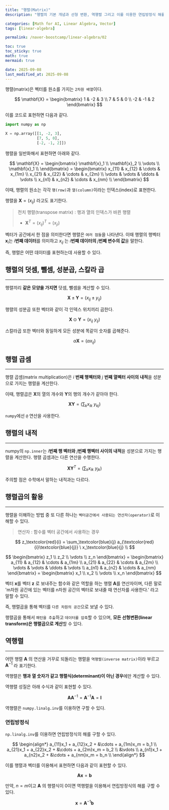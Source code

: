 ```yaml
---
title: "행렬(Matrix)"
description: "행렬의 기본 개념과 선형 변환, 역행렬 그리고 이를 이용한 연립방정식 해를 구하는 방법을 정리한 포스트입니다."

categories: [Math for AI, Linear Algebra, Vector]
tags: [linear-algebra]

permalink: /naver-boostcamp/linear-algebra/02

toc: true
toc_sticky: true
math: true
mermaid: true

date: 2025-09-08
last_modified_at: 2025-09-08
---
```


행렬(matrix)은 벡터를 원소를 가지는 `2차원 배열`이다.

$$
\mathbf{X} = \begin{bmatrix}
1 & -2 & 3 \\
7 & 5 & 0 \\
-2 & -1 & 2
\end{bmatrix}
$$

이를 코드로 표현하면 다음과 같다.

```python
import numpy as np

X = np.array([[1, -2, 3],
              [7, 5, 0],
              [-2, -1, 2]])
```

행렬을 일반화해서 표현하면 아래와 같다.

$$
\mathbf{X} = \begin{bmatrix}
\mathbf{x}_1 \\
\mathbf{x}_2 \\
\vdots \\
\mathbf{x}_1 \\
\end{bmatrix} = \begin{bmatrix}
x_{11} & x_{12} & \cdots & x_{1m} \\
x_{21} & x_{22} & \cdots & x_{2m} \\
\vdots & \vdots & \ddots & \vdots \\
x_{n1} & x_{n2} & \cdots & x_{nm} \\
\end{bmatrix}
$$

이때, 행렬의 원소는 각각 `행(row)`과 `열(column)`이라는 인덱스(index)로 표현한다.

행렬을 $\mathbf{X} = (x_{ij})$ 라고도 표기한다.

> 전치 행렬(transpose matrix) : 행과 열의 인덱스가 바뀐 행렬
> - $\mathbf{X}^T = (x_{ij})^T = (x_{ji})$

벡터가 공간에서 한 점을 의미한다면 행렬은 `여러 점들`을 나타낸다. 이때 행렬의 행벡터 $\mathbf{x}_ i$는 $i$**번째 데이터**를 의미하고 $x_{ij}$ 는 $i$**번째 데이터의** $j$**번쩨 변수의 값**을 말한다.

즉, 행렬은 어떤 데이터를 표현하는데 사용할 수 있다.

## 행렬의 덧셈, 뺄셈, 성분곱, 스칼라 곱
------------

행렬끼리 **같은 모양을 가지면** 덧셈, 뺄셈을 계산할 수 있다.

$$
\mathbf{X} \pm \mathbf{Y} = (x_{ij} \pm y_{ij})
$$

행렬의 성분곱 또한 벡터와 같이 각 인덱스 위치끼리 곱한다.

$$
\mathbf{X} \odot \mathbf{Y} = (x_{ij} \ y_{ij})
$$

스칼라곱 또한 벡터와 동일하게 모든 성분에 똑같이 숫자를 곱해준다.

$$
\alpha \mathbf{X} = (\alpha x_{ij})
$$

## 행렬 곱셈
-----------

행렬 곱셈(matrix multiplication)은 $i$ **번째 행벡터와** $j$ **번째 열벡터 사이의 내적**을 성분으로 가지는 행렬을 계산한다.

이때, 행렬곱은 $\mathbf{X}$의 열의 개수와 $\mathbf{Y}$의 행의 개수가 같아야 한다.

$$
\mathbf{X}\mathbf{Y} = \bigg( \sum_{k} x_{ik} \ y_{kj} \bigg)
$$

`numpy`에선 `@` 연산을 사용한다.

## 행렬의 내적
---------

numpy의 `np.inner`는 $i$**번째 행 벡터와** $j$**번째 행벡터 사이의 내적**을 성분으로 가지는 행렬을 계산한다. 행렬 곱셈과는 다른 연산을 수행한다. 

$$
\mathbf{X}\mathbf{Y}^T = \bigg( \sum_{k} x_{ik} \ y_{jk} \bigg)
$$

주의할 점은 수학에서 말하는 내적과는 다르다.


## 행렬곱의 활용
-----------

행렬을 이해하는 방법 중 또 다른 하나는 `벡터공간에서 사용되는 연산자(operator)`로 이해할 수 있다.

> 연산자 : 함수를 벡터 공간에서 사용하는 경우

$$
z_\textcolor{red}{i} = \sum_\textcolor{blue}{j} a_{\textcolor{red}{i}\textcolor{blue}{j}} \ x_\textcolor{blue}{j} \\ 
$$

$$
\begin{bmatrix}
z_1 \\
z_2 \\
\vdots \\
z_n
\end{bmatrix} = 
\begin{bmatrix}
a_{11} & a_{12} & \cdots & a_{1m} \\
a_{21} & a_{22} & \cdots & a_{2m} \\
\vdots & \vdots & \ddots & \vdots \\
a_{n1} & a_{n2} & \cdots & a_{nm}
\end{bmatrix} =
\begin{bmatrix}
x_1 \\
x_2 \\
\vdots \\
x_n
\end{bmatrix}
$$

벡터 $\mathbf{x}$를 벡터 $\mathbf{z}$ 로 보내주는 함수와 같은 역할을 하는 행렬 $\mathbf{A}$를 연산자이며, 다른 말로 'm차원 공간에 있는 벡터를 n차원 공간의 벡터로 보내줄 때 연산자를 사용한다.' 라고 말할 수 있다.

즉, 행렬곱을 통해 벡터를 `다른 차원의 공간`으로 보낼 수 있다. 

행렬곱을 통해서 `패턴을 추출`하고 `데이터를 압축`할 수 있으며, **모든 선형변환(linear transform)은 행렬곱으로 계산**할 수 있다.


## 역행렬
----------

어떤 행렬 $\mathbf{A}$ 의 연산을 거꾸로 되돌리는 행렬을 `역행렬(inverse matrix)`이라 부르고 $\mathbf{A}^{-1}$ 라 표기한다. 

역행렬은 **행과 열 숫자가 같고 행렬식(determinant)이 아닌 경우**에만 계산할 수 있다.

역행렬 성질은 아래 수식과 같이 표현할 수 있다.

$$
\mathbf{A}\mathbf{A}^{-1} = \mathbf{A}^{-1}\mathbf{A} = \mathbf{I}
$$

역행렬은 `numpy.linalg.inv`를 이용하면 구할 수 있다.

### 연립방정식

`np.linalg.inv`를 이용하면 연립방정식의 해를 구할 수 있다.

$$
\begin{align*}
a_{11}x_1 + a_{12}x_2 + &\cdots + a_{1m}x_m = b_1 \\
a_{21}x_1 + a_{22}x_2 + &\cdots + a_{2m}x_m = b_2 \\
&\vdots \\
a_{n1}x_1 + a_{n2}x_2 + &\cdots + a_{nm}x_m = b_n \\
\end{align*}
$$

이를 행렬과 벡터를 이용해서 표현하면 다음과 같이 표현할 수 있다.

$$
\mathbf{A} \mathbf{x} = \mathbf{b}
$$

만약, $n = m$이고 $\mathbf{A}$ 의 행렬식이 0이면 역행렬을 이용해서 연립방정식의 해를 구할 수 있다.

$$
\mathbf{x} = \mathbf{A}^{-1}\mathbf{b}
$$